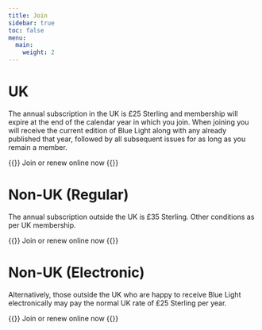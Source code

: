 ```yaml
---
title: Join
sidebar: true
toc: false
menu:
  main:
    weight: 2
---
```


# UK
The annual subscription in the UK is £25 Sterling and membership will expire at the end of the calendar year in which you join. When joining you will receive the current edition of Blue Light along with any already published that year, followed by all subsequent issues for as long as you remain a member. 

{{<paypal alt="Join online now." item_name="DESUK Membership for this year - UK" amount="25.00">}}
Join or renew online now
{{</paypal>}}

# Non-UK (Regular)

The annual subscription outside the UK is £35 Sterling. Other conditions as per UK membership.

{{<paypal alt="Join online now." item_name="DESUK Membership for this year - outside UK" amount="35.00">}}
Join or renew online now
{{</paypal>}}

# Non-UK (Electronic)

Alternatively, those outside the UK who are happy to receive Blue Light electronically may pay the normal UK rate of £25 Sterling per year.

{{<paypal alt="Join online now." item_name="DESUK Membership for this year - outside UK - electronic" amount="25.00">}}
Join or renew online now
{{</paypal>}}

